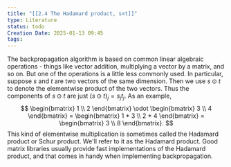 ```yaml
---
title: "[[2.4 The Hadamard product, s⊙t]]"
type: Literature
status: todo
Creation Date: 2025-01-13 09:45
tags:
---
```

The backpropagation algorithm is based on common linear algebraic operations - things like vector addition, multiplying a vector by a matrix, and so on. But one of the operations is a little less commonly used. In particular, suppose $s$ and $t$ are two vectors of the same dimension. Then we use $s \odot t$ to denote the elementwise product of the two vectors. Thus the components of $s \odot t$ are just $(s \odot t)_j = s_j t_j$. As an example, $$ \begin{bmatrix} 1 \\ 2 \end{bmatrix} \odot \begin{bmatrix} 3 \\ 4 \end{bmatrix} = \begin{bmatrix} 1 * 3 \\ 2 * 4 \end{bmatrix} = \begin{bmatrix} 3 \\ 8 \end{bmatrix}. $$ This kind of elementwise multiplication is sometimes called the Hadamard product or Schur product. We'll refer to it as the Hadamard product. Good matrix libraries usually provide fast implementations of the Hadamard product, and that comes in handy when implementing backpropagation.